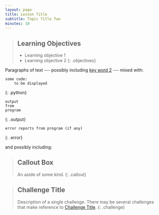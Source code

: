 ```yaml
---
layout: page
title: Lesson Title
subtitle: Topic Title Two
minutes: 10
---
```

> ## Learning Objectives
>
> * Learning objective 1
> * Learning objective 2
{: .objectives}

Paragraphs of text
--- possibly including [key word 2](reference.html#key-word-2) ---
mixed with:

~~~
some code:
    to be displayed
~~~
{: .python}
~~~
output
from
program
~~~
{: .output}
~~~
error reports from program (if any)
~~~
{: .error}

and possibly including:

> ## Callout Box
>
> An aside of some kind.
{: .callout}

> ## Challenge Title
>
> Description of a single challenge.
> There may be several challenges
> that make reference to [Challenge Title](01-one.html#challenge-title).
{: .challenge}
